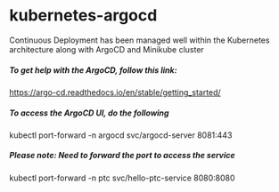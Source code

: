 # kubernetes-argocd

Continuous Deployment has  been managed well within the Kubernetes architecture along with ArgoCD and Minikube cluster

##### To get help with the ArgoCD, follow this link:
https://argo-cd.readthedocs.io/en/stable/getting_started/

##### To access the ArgoCD UI, do the following

kubectl port-forward -n argocd svc/argocd-server 8081:443

##### Please note: Need to forward the port to access the service

kubectl port-forward -n ptc svc/hello-ptc-service 8080:8080

